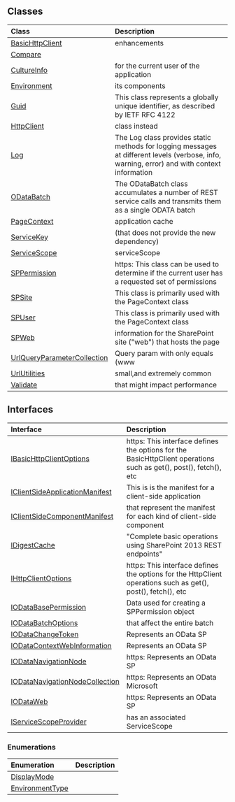 


## Classes

| Class	   |  Description |
|:-------------|:---------------|
| [BasicHttpClient](basichttpclient.md)     | enhancements |
| [Compare](compare.md)     |  |
| [CultureInfo](cultureinfo.md)     | for the current user of the application |
| [Environment](environment.md)     | its components |
| [Guid](guid.md)     |   This class represents a globally unique identifier, as described by  IETF RFC 4122 |
| [HttpClient](httpclient.md)     | class instead |
| [Log](log.md)     |   The Log class provides static methods for logging messages at different levels (verbose,  info, warning, error) and with context information |
| [ODataBatch](odatabatch.md)     |   The ODataBatch class accumulates a number of REST service calls and  transmits them as a single ODATA batch |
| [PageContext](pagecontext.md)     | application cache |
| [ServiceKey](servicekey.md)     | (that does not provide the new dependency) |
| [ServiceScope](servicescope.md)     | serviceScope |
| [SPPermission](sppermission.md)     | https:  This class can be used to determine if the current user has a requested set of permissions |
| [SPSite](spsite.md)     |   This class is primarily used with the PageContext class |
| [SPUser](spuser.md)     |   This class is primarily used with the PageContext class |
| [SPWeb](spweb.md)     | information for the SharePoint site ("web") that hosts the page |
| [UrlQueryParameterCollection](urlqueryparametercollection.md)     | Query param with only equals (www |
| [UrlUtilities](urlutilities.md)     | small,and extremely common |
| [Validate](validate.md)     | that might impact performance |



## Interfaces

| Interface	   |  Description |
|:-------------|:---------------|
| [IBasicHttpClientOptions](ibasichttpclientoptions.md)   | https:  This interface defines the options for the BasicHttpClient operations such as  get(), post(), fetch(), etc  |
| [IClientSideApplicationManifest](iclientsideapplicationmanifest.md)   | This is is the manifest for a client-side application  |
| [IClientSideComponentManifest](iclientsidecomponentmanifest.md)   | that represent the manifest for each kind of client-side component  |
| [IDigestCache](idigestcache.md)   | "Complete basic operations using SharePoint 2013 REST endpoints"  |
| [IHttpClientOptions](ihttpclientoptions.md)   | https:  This interface defines the options for the HttpClient operations such as  get(), post(), fetch(), etc  |
| [IODataBasePermission](iodatabasepermission.md)   | Data used for creating a SPPermission object  |
| [IODataBatchOptions](iodatabatchoptions.md)   | that affect the entire batch  |
| [IODataChangeToken](iodatachangetoken.md)   | Represents an OData SP  |
| [IODataContextWebInformation](iodatacontextwebinformation.md)   | Represents an OData SP  |
| [IODataNavigationNode](iodatanavigationnode.md)   | https:  Represents an OData SP  |
| [IODataNavigationNodeCollection](iodatanavigationnodecollection.md)   | https:  Represents an OData Microsoft  |
| [IODataWeb](iodataweb.md)   | https:  Represents an OData SP  |
| [IServiceScopeProvider](iservicescopeprovider.md)   | has an associated ServiceScope  |



### Enumerations

| Enumeration	   | Description|
|:-----------|:------------|
|[DisplayMode](displaymode.md)    |  |
|[EnvironmentType](environmenttype.md)    |  |




